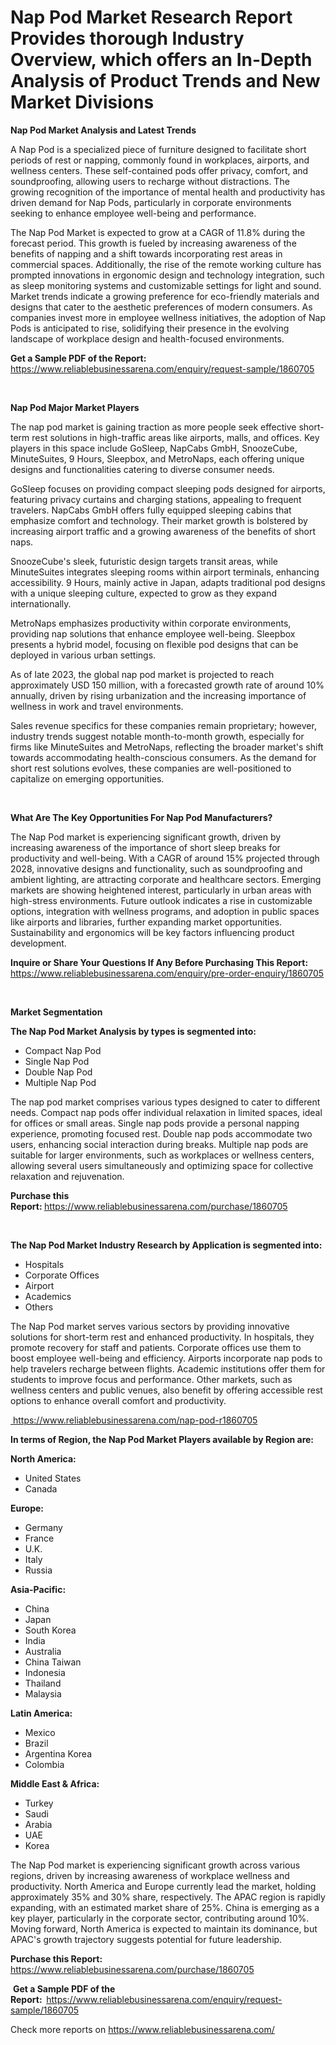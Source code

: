 <p><h1>Nap Pod Market Research Report Provides thorough Industry Overview, which offers an In-Depth Analysis of Product Trends and New Market Divisions</h1></p><p><strong>Nap Pod Market Analysis and Latest Trends</strong></p>
<p><p>A Nap Pod is a specialized piece of furniture designed to facilitate short periods of rest or napping, commonly found in workplaces, airports, and wellness centers. These self-contained pods offer privacy, comfort, and soundproofing, allowing users to recharge without distractions. The growing recognition of the importance of mental health and productivity has driven demand for Nap Pods, particularly in corporate environments seeking to enhance employee well-being and performance.</p><p>The Nap Pod Market is expected to grow at a CAGR of 11.8% during the forecast period. This growth is fueled by increasing awareness of the benefits of napping and a shift towards incorporating rest areas in commercial spaces. Additionally, the rise of the remote working culture has prompted innovations in ergonomic design and technology integration, such as sleep monitoring systems and customizable settings for light and sound. Market trends indicate a growing preference for eco-friendly materials and designs that cater to the aesthetic preferences of modern consumers. As companies invest more in employee wellness initiatives, the adoption of Nap Pods is anticipated to rise, solidifying their presence in the evolving landscape of workplace design and health-focused environments.</p></p>
<p><strong>Get a Sample PDF of the Report:&nbsp;</strong> <a href="https://www.reliablebusinessarena.com/enquiry/request-sample/1860705?utm_campaign=2010&utm_medium=2&utm_source=Github&utm_content=ia&utm_term=22022025&utm_id=nap-pod">https://www.reliablebusinessarena.com/enquiry/request-sample/1860705</a></p>
<p>&nbsp;</p>
<p><strong>Nap Pod Major Market Players</strong></p>
<p><p>The nap pod market is gaining traction as more people seek effective short-term rest solutions in high-traffic areas like airports, malls, and offices. Key players in this space include GoSleep, NapCabs GmbH, SnoozeCube, MinuteSuites, 9 Hours, Sleepbox, and MetroNaps, each offering unique designs and functionalities catering to diverse consumer needs.</p><p>GoSleep focuses on providing compact sleeping pods designed for airports, featuring privacy curtains and charging stations, appealing to frequent travelers. NapCabs GmbH offers fully equipped sleeping cabins that emphasize comfort and technology. Their market growth is bolstered by increasing airport traffic and a growing awareness of the benefits of short naps.</p><p>SnoozeCube's sleek, futuristic design targets transit areas, while MinuteSuites integrates sleeping rooms within airport terminals, enhancing accessibility. 9 Hours, mainly active in Japan, adapts traditional pod designs with a unique sleeping culture, expected to grow as they expand internationally.</p><p>MetroNaps emphasizes productivity within corporate environments, providing nap solutions that enhance employee well-being. Sleepbox presents a hybrid model, focusing on flexible pod designs that can be deployed in various urban settings.</p><p>As of late 2023, the global nap pod market is projected to reach approximately USD 150 million, with a forecasted growth rate of around 10% annually, driven by rising urbanization and the increasing importance of wellness in work and travel environments. </p><p>Sales revenue specifics for these companies remain proprietary; however, industry trends suggest notable month-to-month growth, especially for firms like MinuteSuites and MetroNaps, reflecting the broader market's shift towards accommodating health-conscious consumers. As the demand for short rest solutions evolves, these companies are well-positioned to capitalize on emerging opportunities.</p></p>
<p>&nbsp;</p>
<p><strong>What Are The Key Opportunities For Nap Pod Manufacturers?</strong></p>
<p><p>The Nap Pod market is experiencing significant growth, driven by increasing awareness of the importance of short sleep breaks for productivity and well-being. With a CAGR of around 15% projected through 2028, innovative designs and functionality, such as soundproofing and ambient lighting, are attracting corporate and healthcare sectors. Emerging markets are showing heightened interest, particularly in urban areas with high-stress environments. Future outlook indicates a rise in customizable options, integration with wellness programs, and adoption in public spaces like airports and libraries, further expanding market opportunities. Sustainability and ergonomics will be key factors influencing product development.</p></p>
<p><strong>Inquire or Share Your Questions If Any Before Purchasing This Report:</strong> <a href="https://www.reliablebusinessarena.com/enquiry/pre-order-enquiry/1860705?utm_campaign=2010&utm_medium=2&utm_source=Github&utm_content=ia&utm_term=22022025&utm_id=nap-pod">https://www.reliablebusinessarena.com/enquiry/pre-order-enquiry/1860705</a></p>
<p>&nbsp;</p>
<p><strong>Market Segmentation</strong></p>
<p><strong>The Nap Pod Market Analysis by types is segmented into:</strong></p>
<p><ul><li>Compact Nap Pod</li><li>Single Nap Pod</li><li>Double Nap Pod</li><li>Multiple Nap Pod</li></ul></p>
<p><p>The nap pod market comprises various types designed to cater to different needs. Compact nap pods offer individual relaxation in limited spaces, ideal for offices or small areas. Single nap pods provide a personal napping experience, promoting focused rest. Double nap pods accommodate two users, enhancing social interaction during breaks. Multiple nap pods are suitable for larger environments, such as workplaces or wellness centers, allowing several users simultaneously and optimizing space for collective relaxation and rejuvenation.</p></p>
<p><strong>Purchase this Report:&nbsp;</strong><a href="https://www.reliablebusinessarena.com/purchase/1860705?utm_campaign=2010&utm_medium=2&utm_source=Github&utm_content=ia&utm_term=22022025&utm_id=nap-pod">https://www.reliablebusinessarena.com/purchase/1860705</a></p>
<p>&nbsp;</p>
<p><strong>The Nap Pod Market Industry Research by Application is segmented into:</strong></p>
<p><ul><li>Hospitals</li><li>Corporate Offices</li><li>Airport</li><li>Academics</li><li>Others</li></ul></p>
<p><p>The Nap Pod market serves various sectors by providing innovative solutions for short-term rest and enhanced productivity. In hospitals, they promote recovery for staff and patients. Corporate offices use them to boost employee well-being and efficiency. Airports incorporate nap pods to help travelers recharge between flights. Academic institutions offer them for students to improve focus and performance. Other markets, such as wellness centers and public venues, also benefit by offering accessible rest options to enhance overall comfort and productivity.</p></p>
<p><a href="https://www.reliablebusinessarena.com/nap-pod-r1860705?utm_campaign=2010&utm_medium=2&utm_source=Github&utm_content=ia&utm_term=22022025&utm_id=nap-pod">&nbsp;https://www.reliablebusinessarena.com/nap-pod-r1860705</a></p>
<p><strong>In terms of Region, the Nap Pod Market Players available by Region are:</strong></p>
<p>
    <p> <strong> North America: </strong>
        <ul>
            <li>United States</li>
            <li>Canada</li>
        </ul>
        </p> 
    <p> <strong> Europe: </strong>
        <ul>
            <li>Germany</li>
            <li>France</li>
            <li>U.K.</li>
            <li>Italy</li>
            <li>Russia</li>
        </ul>
        </p> 
    <p> <strong> Asia-Pacific: </strong>
        <ul>
            <li>China</li>
            <li>Japan</li>
            <li>South Korea</li>
            <li>India</li>
            <li>Australia</li>
            <li>China Taiwan</li>
            <li>Indonesia</li>
            <li>Thailand</li>
            <li>Malaysia</li>
        </ul>
        </p> 
    <p> <strong> Latin America: </strong>
        <ul>
            <li>Mexico</li>
            <li>Brazil</li>
            <li>Argentina Korea</li>
            <li>Colombia</li>
        </ul>
        </p> 
    <p> <strong> Middle East & Africa: </strong>
        <ul>
            <li>Turkey</li>
            <li>Saudi</li>
            <li>Arabia</li>
            <li>UAE</li>
            <li>Korea</li>
        </ul>
    </p>
    </p>
<p><p>The Nap Pod market is experiencing significant growth across various regions, driven by increasing awareness of workplace wellness and productivity. North America and Europe currently lead the market, holding approximately 35% and 30% share, respectively. The APAC region is rapidly expanding, with an estimated market share of 25%. China is emerging as a key player, particularly in the corporate sector, contributing around 10%. Moving forward, North America is expected to maintain its dominance, but APAC's growth trajectory suggests potential for future leadership.</p></p>
<p><strong>Purchase this Report: </strong><a href="https://www.reliablebusinessarena.com/purchase/1860705?utm_campaign=2010&utm_medium=2&utm_source=Github&utm_content=ia&utm_term=22022025&utm_id=nap-pod">https://www.reliablebusinessarena.com/purchase/1860705</a></p>
<p>&nbsp;<strong>Get a Sample PDF of the Report:&nbsp;&nbsp;</strong><a href="https://www.reliablebusinessarena.com/enquiry/request-sample/1860705?utm_campaign=2010&utm_medium=2&utm_source=Github&utm_content=ia&utm_term=22022025&utm_id=nap-pod">https://www.reliablebusinessarena.com/enquiry/request-sample/1860705</a></p>
<p><strong></strong></p>
<p>Check more reports on <a href="https://www.reliablebusinessarena.com/?utm_campaign=2010&utm_medium=2&utm_source=Github&utm_content=ia&utm_term=22022025&utm_id=nap-pod">https://www.reliablebusinessarena.com/</a></p>